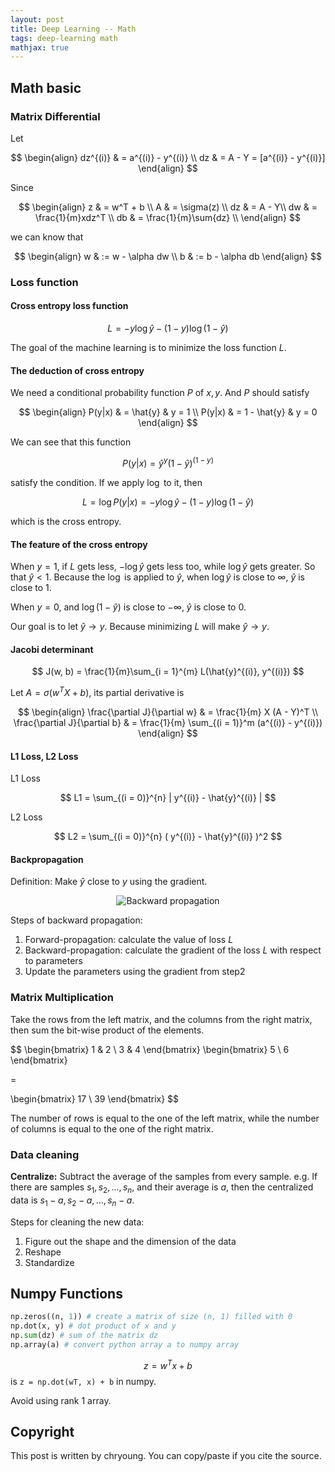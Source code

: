 ```yaml
---
layout: post
title: Deep Learning -- Math
tags: deep-learning math
mathjax: true
---
```


## Math basic

### Matrix Differential

Let

$$
\begin{align}
dz^{(i)} & = a^{(i)} - y^{(i)} \\
dz & = A - Y = [a^{(i)} - y^{(i)}]
\end{align}
$$

Since

$$
\begin{align}
z  & = w^T + b \\
A  & = \sigma(z) \\
dz & = A - Y\\
dw & = \frac{1}{m}xdz^T \\
db & = \frac{1}{m}\sum{dz} \\
\end{align}
$$

we can know that

$$
\begin{align}
w & := w - \alpha dw \\
b & := b - \alpha db
\end{align}
$$

### Loss function

#### Cross entropy loss function

$$
L = -y\log{\hat{y}} - (1 - y)\log{(1 - \hat{y})}
$$

The goal of the machine learning is to minimize the loss function $L$.

#### The deduction of cross entropy

We need a conditional probability function $P$ of $x, y$. And $P$ should satisfy

$$
\begin{align}
P(y|x) & = \hat{y} & y = 1 \\
P(y|x) & = 1 - \hat{y} & y = 0
\end{align}
$$

We can see that this function

$$
P(y|x) = \hat{y}^y (1 - \hat{y})^{(1 - y)}
$$

satisfy the condition. If we apply $\log$ to it, then

$$
L = \log{P(y|x)} = -y\log{\hat{y}} - (1 - y)\log{(1 - \hat{y})}
$$

which is the cross entropy.

#### The feature of the cross entropy

When $y = 1$, if $L$ gets less, $-\log{\hat{y}}$ gets less too, while $\log{\hat{y}}$ gets greater. So that $\hat{y} < 1$. Because the $\log$ is applied to $\hat{y}$, when $\log{\hat{y}}$ is close to $\infty$, $\hat{y}$ is close to 1.

When $y = 0$, and $\log{(1 - \hat{y})}$ is close to $- \infty$, $\hat{y}$ is close to 0.

Our goal is to let $\hat{y} \to y$. Because minimizing $L$ will make $\hat{y} \to y$.

#### Jacobi determinant

$$
J(w, b) = \frac{1}{m}\sum_{i = 1}^{m} L(\hat{y}^{(i)}, y^{(i)})
$$

Let $A = \sigma(w^TX +b)$, its partial derivative is

$$
\begin{align}
\frac{\partial J}{\partial w} & = \frac{1}{m} X (A - Y)^T \\
\frac{\partial J}{\partial b} & = \frac{1}{m} \sum_{(i = 1)}^m (a^{(i)} - y^{(i)})
\end{align}
$$

#### L1 Loss, L2 Loss

L1 Loss

$$
L1 = \sum_{(i = 0)}^{n} | y^{(i)} - \hat{y}^{(i)} |
$$

L2 Loss

$$
L2 = \sum_{(i = 0)}^{n} ( y^{(i)} - \hat{y}^{(i)} )^2
$$

#### Backpropagation

Definition: Make $\hat{y}$ close to $y$ using the gradient.

<p align="center">
  <img alt="Backward propagation" src="/assets/deep-learning/back-propagation-render.svg" />
</p>


Steps of backward propagation:

1. Forward-propagation: calculate the value of loss $L$
2. Backward-propagation: calculate the gradient of the loss $L$ with respect to parameters
3. Update the parameters using the gradient from step2

### Matrix Multiplication

Take the rows from the left matrix, and the columns from the right matrix, then sum the bit-wise product of the elements.

$$
\begin{bmatrix}
1 & 2 \\
3 & 4
\end{bmatrix}
\begin{bmatrix}
5 \\
6
\end{bmatrix}

=

\begin{bmatrix}
17 \\
39
\end{bmatrix}
$$

The number of rows is equal to the one of the left matrix, while the number of columns is equal to the one of the right matrix.

### Data cleaning

**Centralize:** Subtract the average of the samples from every sample.  e.g. If there are samples $s_1, s_2, ..., s_n$, and their average is $a$, then the centralized data is $s_1 - a, s_2 - a, ..., s_n - a$.

Steps for cleaning the new data:

1. Figure out the shape and the dimension of the data
2. Reshape
3. Standardize

## Numpy Functions

```python
np.zeros((n, 1)) # create a matrix of size (n, 1) filled with 0
np.dot(x, y) # dot product of x and y
np.sum(dz) # sum of the matrix dz
np.array(a) # convert python array a to numpy array
```

$$z = w^T x + b$$ is `z = np.dot(wT, x) + b` in numpy.

Avoid using rank 1 array.

## Copyright

This post is written by chryoung. You can copy/paste if you cite the source.
